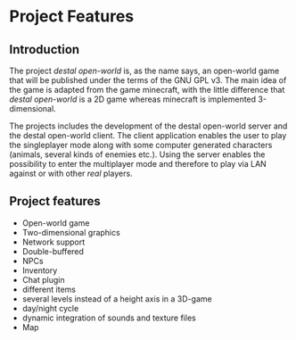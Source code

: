 # Project Features #

## Introduction ##

The project _destal open-world_ is, as the name says, an open-world game that will be published under the terms of the GNU GPL v3.
The main idea of the game is adapted from the game minecraft, with the little difference that _destal open-world_ is a 2D game whereas minecraft is implemented 3-dimensional.

The projects includes the development of the destal open-world server and the destal open-world client. The client application enables the user to play the singleplayer mode along with some computer generated characters (animals, several kinds of enemies etc.).
Using the server enables the possibility to enter the multiplayer mode and therefore to play via LAN against or with other _real_ players.

## Project features ##

  * Open-world game
  * Two-dimensional graphics
  * Network support
  * Double-buffered
  * NPCs
  * Inventory
  * Chat plugin
  * different items
  * several levels instead of a height axis in a 3D-game
  * day/night cycle
  * dynamic integration of sounds and texture files
  * Map